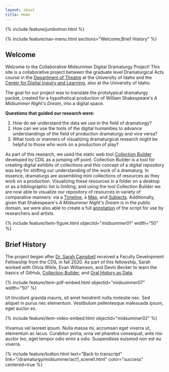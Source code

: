 ```yaml
---
layout: about
title: Home
---
```


{% include feature/jumbotron.html %}

{% include feature/nav-menu.html sections="Welcome;Brief History" %}

## Welcome 

Welcome to the Collaborative Midsummer Digital Dramaturgy Project! This site is a collaborative project between the graduate level Dramaturgical Acts course in the [Department of Theatre](https://www.uidaho.edu/class/theatre) at the University of Idaho and the [Center for Digital Inquiry and Learning](https://cdil.lib.uidaho.edu/), also at the University of Idaho. 

The goal for our project was to translate the prototypical dramaturgy packet, created for a hypothetical production of William Shakespeare's *A Midsummer Night's Dream*, into a digital space. 

**Questions that guided our research were:** 
1. How do we understand the data we use in the field of dramaturgy? 
2. How can we use the tools of the digital humanities to advance understandings of the field of production dramaturgy and vice versa? 
3. What tools or manners of visualizing dramaturgical research might be helpful to those who work on a production of play? 

As part of this research, we used the static web tool [Collection Builder](https://collectionbuilder.github.io/) developed by CDIL as a jumping off point. Collection Builder is a tool for creating digital exhibits of collections and this concept of a digital repository was key for shifting our understanding of the work of a dramaturg. In essence, dramaturgs are assembling mini collections of resources as they work on a production. Visualizing these resources in a folder on a desktop or as a bibliographic list is limiting; and using the tool Collection Builder we are now able to visualize our repository of resources in variety of comparative manners: via a [Timeline](/dramaturgy/timeline.html), a [Map](/dramaturgy/map.html), and [Subjects](/dramaturgy/subjects.html). Additionally, given that Shakespeare's *A Midsummer Night's Dream* is in the public domain, we were also able to create a full [annotation](/dramaturgy/midsummer.html) of the script for use by researchers and artists. 




{% include feature/item-figure.html objectid="midsummer01" width="50" %}

## Brief History

The project began after [Dr. Sarah Campbell](https://www.uidaho.edu/class/theatre/faculty-staff/sarah-campbell) received a Faculty Development Fellowship from the CDIL in fall 2020. As part of this fellowship, Sarah worked with Olivia Wikle, Evan Williamson, and Devin Becker to learn the basics of GitHub, [Collection Builder](https://collectionbuilder.github.io/), and [Oral History as Data](https://uidaholib.github.io/oral-history-as-data/). 

{% include feature/item-pdf-embed.html objectid="midsummer07" width="50" %}

Ut tincidunt gravida mauris, sit amet hendrerit nulla molestie nec. 
Sed aliquet in purus nec elementum. 
Vestibulum pellentesque malesuada ipsum, eget auctor ex.

{% include feature/item-video-embed.html objectid="midsummer02" %}

Vivamus vel laoreet ipsum. Nulla massa mi, accumsan eget viverra ut, elementum ac lacus. 
Curabitur porta, urna vel pharetra consequat, ante nisi auctor leo, eget tempor odio enim a odio. 
Suspendisse euismod non est eu viverra.

{% include feature/button.html text="Back to transcript" link="/dramaturgy/midsummer/act1_scene1.html" color="success" centered=true %}